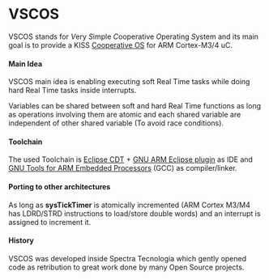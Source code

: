 VSCOS
=====

VSCOS stands for *V*ery *S*imple *C*ooperative *O*perating *S*ystem and its main goal is to provide a KISS [Cooperative OS](http://en.wikipedia.org/wiki/Computer_multitasking#Cooperative_multitasking) for ARM Cortex-M3/4 uC. 

#### Main Idea ####

VSCOS main idea is enabling executing soft Real Time tasks while doing hard Real Time tasks inside interrupts. 

Variables can be shared between soft and hard Real Time functions as long as operations involving them are atomic and each shared variable are independent of other shared variable (To avoid race conditions).


#### Toolchain ####

The used Toolchain is [Eclipse CDT](http://eclipse.org/) + [GNU ARM Eclipse plugin](http://gnuarmeclipse.livius.net/blog/) as IDE 
and [GNU Tools for ARM Embedded Processors](https://launchpad.net/gcc-arm-embedded) (GCC) as compiler/linker.

#### Porting to other architectures ####

As long as **sysTickTimer** is atomically incremented (ARM Cortex M3/M4 has LDRD/STRD instructions to load/store double words) and an interrupt is assigned to increment it. 


#### History ####

VSCOS was developed inside Spectra Tecnologia which gently opened code as retribution to great work done by many Open Source projects.
